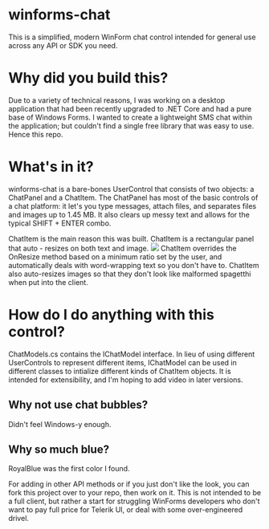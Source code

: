 # winforms-chat
This is a simplified, modern WinForm chat control intended for general use across any API or SDK you need.

# Why did you build this?
Due to a variety of technical reasons, I was working on a desktop application that had been recently upgraded to .NET Core and had a pure base of Windows Forms. I wanted to create a lightweight SMS chat within the application; but couldn't find a single free library that was easy to use. Hence this repo.

# What's in it?
winforms-chat is a bare-bones UserControl that consists of two objects: a ChatPanel and a ChatItem. The ChatPanel has most of the basic controls of a chat platform: it let's you type messages, attach files, and separates files and images up to 1.45 MB. It also clears up messy text and allows for the typical SHIFT + ENTER combo.

ChatItem is the main reason this was built. ChatItem is a rectangular panel that auto - resizes on both text and image.
![](winchat-demo.gif)
ChatItem overrides the OnResize method based on a minimum ratio set by the user, and automatically deals with word-wrapping text so you don't have to. ChatItem also auto-resizes images so that they don't look like malformed spagetthi when put into the client.


# How do I do anything with this control?
ChatModels.cs contains the IChatModel interface. In lieu of using different UserControls to represent different items, IChatModel can be used in different classes to intialize different kinds of ChatItem objects. It is intended for extensibility, and I'm hoping to add video in later versions.

## Why not use chat bubbles?
Didn't feel Windows-y enough.

## Why so much blue?
RoyalBlue was the first color I found.

For adding in other API methods or if you just don't like the look, you can fork this project over to your repo, then work on it. This is not intended to be a full client, but rather a start for struggling WinForms developers who don't want to pay full price for Telerik UI, or deal with some over-engineered drivel.
